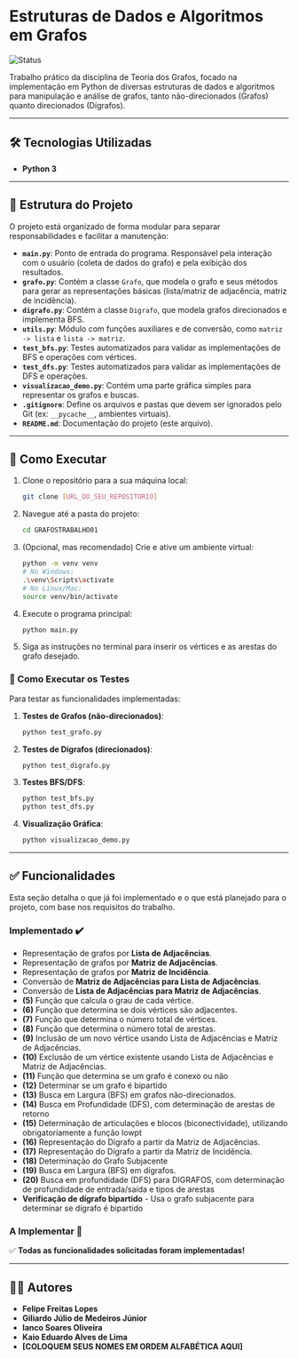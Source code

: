 # Estruturas de Dados e Algoritmos em Grafos
![Status](https://img.shields.io/badge/Status-Em%20Andamento-yellow)

Trabalho prático da disciplina de Teoria dos Grafos, focado na implementação em Python de diversas estruturas de dados e algoritmos para manipulação e análise de grafos, tanto não-direcionados (Grafos) quanto direcionados (Dígrafos).

---

## 🛠️ Tecnologias Utilizadas
* **Python 3**

---

## 📂 Estrutura do Projeto
O projeto está organizado de forma modular para separar responsabilidades e facilitar a manutenção:

- **`main.py`**: Ponto de entrada do programa. Responsável pela interação com o usuário (coleta de dados do grafo) e pela exibição dos resultados.
- **`grafo.py`**: Contém a classe `Grafo`, que modela o grafo e seus métodos para gerar as representações básicas (lista/matriz de adjacência, matriz de incidência).
- **`digrafo.py`**: Contém a classe `Digrafo`, que modela grafos direcionados e implementa BFS.
- **`utils.py`**: Módulo com funções auxiliares e de conversão, como `matriz -> lista` e `lista -> matriz`.
- **`test_bfs.py`**: Testes automatizados para validar as implementações de BFS e operações com vértices.
- **`test_dfs.py`**: Testes automatizados para validar as implementações de DFS e operações.
- **`visualizacao_demo.py`**: Contém uma parte gráfica simples para representar os grafos e buscas.
- **`.gitignore`**: Define os arquivos e pastas que devem ser ignorados pelo Git (ex: `__pycache__`, ambientes virtuais).
- **`README.md`**: Documentação do projeto (este arquivo).

---

## 🚀 Como Executar
1. Clone o repositório para a sua máquina local:
   ```sh
   git clone [URL_DO_SEU_REPOSITORIO]
   ```
2. Navegue até a pasta do projeto:
   ```sh
   cd GRAFOSTRABALHO01
   ```
3. (Opcional, mas recomendado) Crie e ative um ambiente virtual:
   ```sh
   python -m venv venv
   # No Windows:
   .\venv\Scripts\activate
   # No Linux/Mac:
   source venv/bin/activate
   ```
4. Execute o programa principal:
   ```sh
   python main.py
   ```
5. Siga as instruções no terminal para inserir os vértices e as arestas do grafo desejado.

### 🧪 Como Executar os Testes
Para testar as funcionalidades implementadas:

1. **Testes de Grafos (não-direcionados)**:
   ```sh
   python test_grafo.py
   ```

2. **Testes de Dígrafos (direcionados)**:
   ```sh
   python test_digrafo.py
   ```

3. **Testes BFS/DFS**:
   ```sh
   python test_bfs.py
   python test_dfs.py
   ```

4. **Visualização Gráfica**:
   ```sh
   python visualizacao_demo.py
   ```

---

## ✅ Funcionalidades

Esta seção detalha o que já foi implementado e o que está planejado para o projeto, com base nos requisitos do trabalho.

### Implementado ✔️
-   Representação de grafos por **Lista de Adjacências**.
-   Representação de grafos por **Matriz de Adjacências**.
-   Representação de grafos por **Matriz de Incidência**.
-   Conversão de **Matriz de Adjacências para Lista de Adjacências**.
-   Conversão de **Lista de Adjacências para Matriz de Adjacências**.
-   **(5)** Função que calcula o grau de cada vértice.
-   **(6)** Função que determina se dois vértices são adjacentes.
-   **(7)** Função que determina o número total de vértices.
-   **(8)** Função que determina o número total de arestas.
-   **(9)** Inclusão de um novo vértice usando Lista de Adjacências e Matriz de Adjacências.
-   **(10)** Exclusão de um vértice existente usando Lista de Adjacências e Matriz de Adjacências.
-   **(11)** Função que determina se um grafo é conexo ou não
-   **(12)** Determinar se um grafo é bipartido
-   **(13)** Busca em Largura (BFS) em grafos não-direcionados.
-   **(14)** Busca em Profundidade (DFS), com determinação de arestas de retorno
-   **(15)** Determinação de articulações e blocos (biconectividade), utilizando obrigatoriamente a função lowpt
-   **(16)** Representação do Dígrafo a partir da Matriz de Adjacências.
-   **(17)** Representação do Dígrafo a partir da Matriz de Incidência.
-   **(18)** Determinação do Grafo Subjacente
-   **(19)** Busca em Largura (BFS) em dígrafos.
-   **(20)** Busca em profundidade (DFS) para DIGRAFOS, com determinação de profundidade de entrada/saída e tipos de arestas
-   **Verificação de dígrafo bipartido** - Usa o grafo subjacente para determinar se dígrafo é bipartido

### A Implementar 🚧
✅ **Todas as funcionalidades solicitadas foram implementadas!**

---

## 👨‍💻 Autores
- **Felipe Freitas Lopes**
- **Giliardo Júlio de Medeiros Júnior**
- **Ianco Soares Oliveira**
- **Kaio Eduardo Alves de Lima**
- **[COLOQUEM SEUS NOMES EM ORDEM ALFABÉTICA AQUI]**
